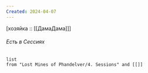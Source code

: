 ```yaml
---
Created: 2024-04-07
---
```

[хозяйка :: [[ДамаДама]]]



###### Есть в Сессиях
```dataview
list
from "Lost Mines of Phandelver/4. Sessions" and [[]]
```